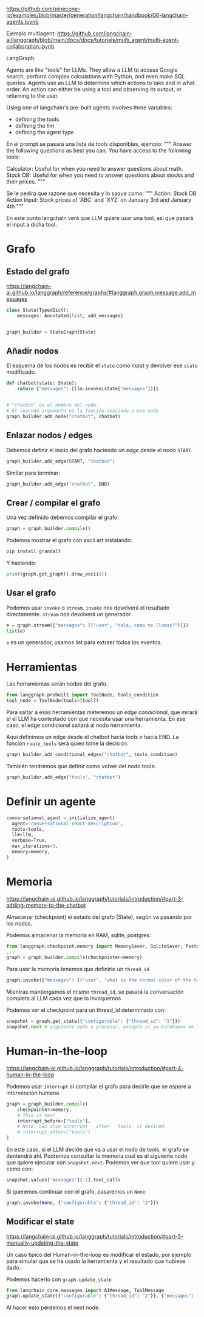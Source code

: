 <https://github.com/pinecone-io/examples/blob/master/generation/langchain/handbook/06-langchain-agents.ipynb>

Ejemplo multiagent: <https://github.com/langchain-ai/langgraph/blob/main/docs/docs/tutorials/multi_agent/multi-agent-collaboration.ipynb>

LangGraph

Agents are like "tools" for LLMs. They allow a LLM to access Google search, perform complex calculations with Python, and even make SQL queries.
Agents use an LLM to determine which actions to take and in what order. An action can either be using a tool and observing its output, or returning to the user.

Using one of langchain's pre-built agents involves three variables:

- defining the tools
- defining the llm
- defining the agent type

En el prompt se pasará una lista de tools disponibles, ejemplo:
"""
Answer the following questions as best you can. You have access to the following tools:

Calculator: Useful for when you need to answer questions about math.
Stock DB: Useful for when you need to answer questions about stocks and their prices.
"""

Se le pedirá que razone que necesita y lo saque como:
"""
Action: Stock DB
Action Input: Stock prices of 'ABC' and 'XYZ' on January 3rd and January 4th
"""

En este punto langchain verá que LLM quiere usar una tool, así que pasará el input a dicha tool.

# Grafo

## Estado del grafo

<https://langchain-ai.github.io/langgraph/reference/graphs/#langgraph.graph.message.add_messages>

```python
class State(TypedDict):
    messages: Annotated[list, add_messages]


graph_builder = StateGraph(State)
```

## Añadir nodos

El esquema de los nodos es recibir el `state` como input y devolver ese `state` modificado.

```python
def chatbot(state: State):
    return {"messages": [llm.invoke(state["messages"])]}


# "chatbot" es el nombre del nodo.
# El segundo argumento es la función asociada a ese nodo
graph_builder.add_node("chatbot", chatbot)
```

## Enlazar nodos / edges

Debemos definir el inicio del grafo haciendo un _edge_ desde el nodo `START`.

```python
graph_builder.add_edge(START, "chatbot")
```

Similar para terminar:

```python
graph_builder.add_edge("chatbot", END)
```

## Crear / compilar el grafo

Una vez definido debemos compilar el grafo:

```python
graph = graph_builder.compile()
```

Podemos mostrar el grafo con ascii art instalando:

```bash
pip install grandalf
```

Y haciendo:

```python
print(graph.get_graph().draw_ascii())
```

## Usar el grafo

Podemos usar `invoke` o `stream`.
`invoke` nos devolverá el resultado directamente.
`stream` nos devolverá un generador.

```python
e = graph.stream({"messages": [("user", "hola, como te llamas?")]})
list(e)
```

`e` es un generador, usamos list para extraer todos los eventos.

# Herramientas

Las herramientas serán nodos del grafo.

```python
from langgraph.prebuilt import ToolNode, tools_condition
tool_node = ToolNode(tools=[tool])
```

Para saltar a esas herramientas meteremos un _edge condicional_, que mirará el el LLM ha contestado con que necesita usar una herramienta.
En ese caso, el edge condicional saltará al nodo herramienta.

Aquí definimos un edge desde el chatbot hacia tools o hacia END. La función `route_tools` será quien tome la decisión.

```python
graph_builder.add_conditional_edges("chatbot", tools_condition)
```

También tendremos que definir como volver del nodo tools:

```python
graph_builder.add_edge("tools", "chatbot")
```

# Definir un agente

```python
conversational_agent = initialize_agent(
  agent='conversational-react-description',
  tools=tools,
  llm=llm,
  verbose=True,
  max_iterations=3,
  memory=memory,
)
```

# Memoria

<https://langchain-ai.github.io/langgraph/tutorials/introduction/#part-3-adding-memory-to-the-chatbot>

Almacenar (checkpoint) el estado del grafo (State), según va pasando por los nodos.

Podemos almacenar la memoria en RAM, sqlite, postgres:

```python
from langgraph.checkpoint.memory import MemorySaver, SqliteSaver, PostgresSaver
...
graph = graph_builder.compile(checkpointer=memory)
```

Para usar la memoria tenemos que definirle un `thread_id`

```python
graph.invoke({"messages": [("user", "what is the normal color of the tomates. Just one word")]}, {"configurable": {"thread_id": "1"}})
```

Mientras mantengamos el mismo `thread_id`, se pasará la conversación completa al LLM cada vez que lo invoquemos.

Podemos ver el checkpoint para un thread_id determinado con:

```python
snapshot = graph.get_state({"configurable": {"thread_id": "1"}})
snapshot.next # siguiente nodo a procesar, excepto si ya estábamos en "END"
```

# Human-in-the-loop

<https://langchain-ai.github.io/langgraph/tutorials/introduction/#part-4-human-in-the-loop>

Podemos usar `interrupt` al compilar el grafo para decirle que se espere a intervención humana.

```python
graph = graph_builder.compile(
    checkpointer=memory,
    # This is new!
    interrupt_before=["tools"],
    # Note: can also interrupt __after__ tools, if desired.
    # interrupt_after=["tools"]
)
```

En este caso, si el LLM decide que va a usar el nodo de tools, el grafo se dentendrá ahí.
Podremos consultar la memoria cual es el siguiente nodo que quiere ejecutar con `snapshot.next`.
Podemos ver que tool quiere usar y como con:

```python
snapshot.values['messages'][-1].tool_calls
```

Si queremos continuar con el grafo, pasaremos un `None`:

```python
graph.invoke(None, {"configurable": {"thread_id": "2"}})
```

## Modificar el state

<https://langchain-ai.github.io/langgraph/tutorials/introduction/#part-5-manually-updating-the-state>

Un caso típico del Human-in-the-loop es modificar el estado, por ejemplo para simular que se ha usado la herramienta y el resultado que hubiese dado.

Podemos hacerlo con `graph.update_state`

```python
from langchain_core.messages import AIMessage, ToolMessage
graph.update_state({"configurable": {"thread_id": "2"}}, {"messages": [ToolMessage(content="1 4 8 9 10 and 14", tool_call_id='9f7dc6ed-68be-4242-b1b6-0434b074b72a')]})
```

Al hacer esto perdemos el next node.

